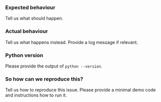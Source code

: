 ### Expected behaviour
Tell us what should happen.

### Actual behaviour
Tell us what happens instead. Provide a log message if relevant.

### Python version
Please provide the output of `python --version`.

### So how can we reproduce this?
Tell us how to reproduce this issue. Please provide a minimal demo code and instructions how to run it.
